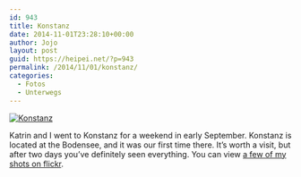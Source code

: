 ```yaml
---
id: 943
title: Konstanz
date: 2014-11-01T23:28:10+00:00
author: Jojo
layout: post
guid: https://heipei.net/?p=943
permalink: /2014/11/01/konstanz/
categories:
  - Fotos
  - Unterwegs
---
```

<div class="aligncenter">
  <a href="https://www.flickr.com/photos/heipei/15653188905" title="Konstanz by Johannes Gilger, on Flickr"><img data-echo="https://farm4.staticflickr.com/3951/15653188905_40099ce459_b.jpg" alt="Konstanz" /></a>
</div>

Katrin and I went to Konstanz for a weekend in early September. Konstanz is located at the Bodensee, and it was our first time there. It&#8217;s worth a visit, but after two days you&#8217;ve definitely seen everything. You can view [a few of my shots on flickr](https://secure.flickr.com/search/?tags=konstanz&sort=date-posted-desc&user_id=97859317%40N00).
